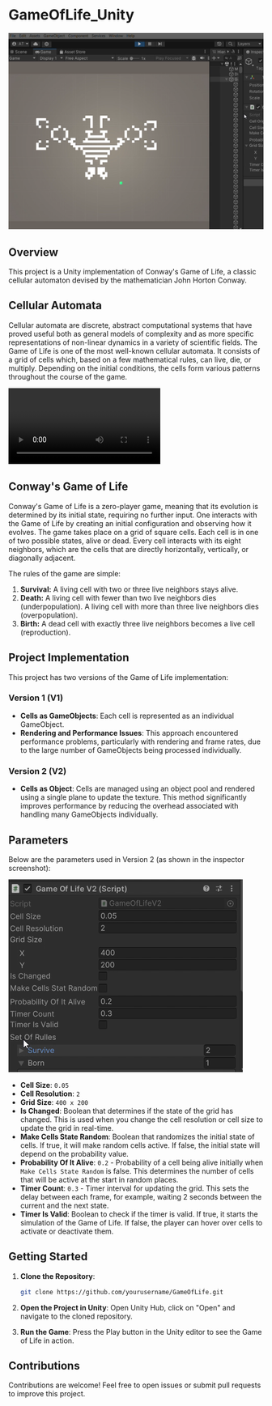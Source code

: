 # GameOfLife_Unity

![Game of Life](src/img01.png)
## Overview

This project is a Unity implementation of Conway's Game of Life, a classic cellular automaton devised by the mathematician John Horton Conway. 

## Cellular Automata

Cellular automata are discrete, abstract computational systems that have proved useful both as general models of complexity and as more specific representations of non-linear dynamics in a variety of scientific fields. The Game of Life is one of the most well-known cellular automata. It consists of a grid of cells which, based on a few mathematical rules, can live, die, or multiply. Depending on the initial conditions, the cells form various patterns throughout the course of the game.

![Game of Life Demo](src/ved00.mp4)

## Conway's Game of Life

Conway's Game of Life is a zero-player game, meaning that its evolution is determined by its initial state, requiring no further input. One interacts with the Game of Life by creating an initial configuration and observing how it evolves. The game takes place on a grid of square cells. Each cell is in one of two possible states, alive or dead. Every cell interacts with its eight neighbors, which are the cells that are directly horizontally, vertically, or diagonally adjacent.

The rules of the game are simple:
1. **Survival:** A living cell with two or three live neighbors stays alive.
2. **Death:** A living cell with fewer than two live neighbors dies (underpopulation). A living cell with more than three live neighbors dies (overpopulation).
3. **Birth:** A dead cell with exactly three live neighbors becomes a live cell (reproduction).

## Project Implementation

This project has two versions of the Game of Life implementation:

### Version 1 (V1)

- **Cells as GameObjects**: Each cell is represented as an individual GameObject.
- **Rendering and Performance Issues**: This approach encountered performance problems, particularly with rendering and frame rates, due to the large number of GameObjects being processed individually.

### Version 2 (V2)

- **Cells as Object**: Cells are managed using an object pool and rendered using a single plane to update the texture. This method significantly improves performance by reducing the overhead associated with handling many GameObjects individually.

## Parameters

Below are the parameters used in Version 2 (as shown in the inspector screenshot):

![Game of Life V2 Parameters](src/img00.png)

- **Cell Size**: `0.05`
- **Cell Resolution**: `2`
- **Grid Size**: `400 x 200`
- **Is Changed**: Boolean that determines if the state of the grid has changed. This is used when you change the cell resolution or cell size to update the grid in real-time.
- **Make Cells State Random**: Boolean that randomizes the initial state of cells. If true, it will make random cells active. If false, the initial state will depend on the probability value.
- **Probability Of It Alive**: `0.2` - Probability of a cell being alive initially when `Make Cells State Random` is false. This determines the number of cells that will be active at the start in random places.
- **Timer Count**: `0.3` - Timer interval for updating the grid. This sets the delay between each frame, for example, waiting 2 seconds between the current and the next state.
- **Timer Is Valid**: Boolean to check if the timer is valid. If true, it starts the simulation of the Game of Life. If false, the player can hover over cells to activate or deactivate them.

## Getting Started

1. **Clone the Repository**: 
   ```bash
   git clone https://github.com/yourusername/GameOfLife.git
   ```

2. **Open the Project in Unity**: Open Unity Hub, click on "Open" and navigate to the cloned repository.

3. **Run the Game**: Press the Play button in the Unity editor to see the Game of Life in action.

## Contributions

Contributions are welcome! Feel free to open issues or submit pull requests to improve this project.
